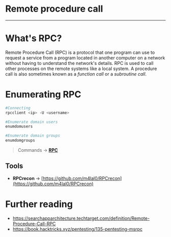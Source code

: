 # Remote procedure call
---
# What's RPC?
Remote Procedure Call (RPC) is a protocol that one program can use to request a service from a program located in another computer on a network without having to understand the network's details. RPC is used to call other processes on the remote systems like a local system. A procedure call is also sometimes known as a _function call_ or a _subroutine call_.
# Enumerating RPC 
```bash
#Connecting
rpcclient <ip> -U <username>

#Enumerate domain users
enumdomusers

#Enumerate domain groups
enumdomgroups
```
>  Commands -> [**RPC**](https://www.blackhillsinfosec.com/password-spraying-other-fun-with-rpcclient/)

## Tools
-  **RPCrecon** -> [https://github.com/m4lal0/RPCrecon](https://github.com/m4lal0/RPCrecon)

# Further reading
- https://searchapparchitecture.techtarget.com/definition/Remote-Procedure-Call-RPC
- https://book.hacktricks.xyz/pentesting/135-pentesting-msrpc